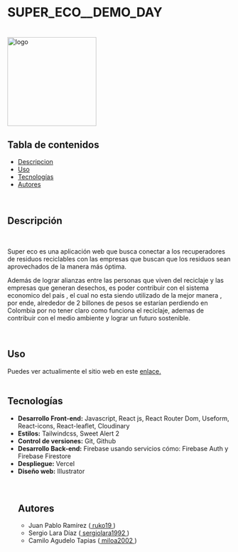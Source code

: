 # SUPER_ECO__DEMO_DAY
<div>
    <h1 align="left"></h1>
    <img src="https://res.cloudinary.com/dwvchf8al/image/upload/v1678477409/Demo_day_RROP/logo-super-eco_rxt0ic.png" alt="logo" width="200"/>
</div>

 <h2>Tabla de contenidos</h2>
 <ul>
 <li><a href="#descripcion">Descripcion</a></li>
 <li><a href="#uso">Uso</a></li>
 <li><a href="#tecnologias">Tecnologías</a></li>
 <li><a href="#autores">Autores</a></li>
 </ul>

  </br>

<h2 id="descripcion">Descripción</h2></br>
 <p>Super eco es una aplicación web que busca conectar a los recuperadores
 de residuos reciclables con las empresas que buscan que los residuos sean aprovechados de la manera más óptima. 
 
 Además de lograr alianzas entre las personas que viven del reciclaje y las empresas que generan desechos, es poder contribuir con el sistema economico del pais , el cual no esta siendo utilizado de la mejor manera , por ende, alrededor de 2 billones de pesos se estarían perdiendo en Colombia por no tener claro como funciona el reciclaje, ademas de contribuir con el medio ambiente y lograr un futuro sostenible.
 </p></br>

 <h2 id="uso">Uso</h2>

  <p>Puedes ver actualimente el sitio web en este <a href="https://rrpo-app-demo-day-supereco.vercel.app/" target="_blank">enlace.</a></br></br>
 </p>

 <h2 id="tech-stack">Tecnologías</h2>

 <ul>
  <li><strong>Desarrollo Front-end:</strong> Javascript, React js, React Router Dom, Useform, React-icons, React-leaflet, Cloudinary</li>
  <li><strong>Estilos:</strong> Tailwindcss, Sweet Alert 2</li>
  <li><strong>Control de versiones:</strong> Git, Github</li>
  <li><strong>Desarrollo Back-end:</strong> Firebase usando servicios cómo: Firebase Auth y Firebase Firestore</li>
  <li><strong>Despliegue:</strong> Vercel</li>
  <li><strong>Diseño web:</strong> Illustrator</li>
  </br>

</br>

<h2 id="autores">Autores</h2>
<ul>
<li>Juan Pablo Ramírez (<a href="https://github.com/ruko19" target="_blank"> ruko19 </a>)</li>
<li>Sergio Lara Díaz (<a href="https://github.com/sergiolara1992" target="_blank"> sergiolara1992 </a>)</li>
<li>Camilo Agudelo Tapias (<a href="https://github.com/miloa2002" target="_blank"> miloa2002 </a>)</li>
</ul>
</br>

